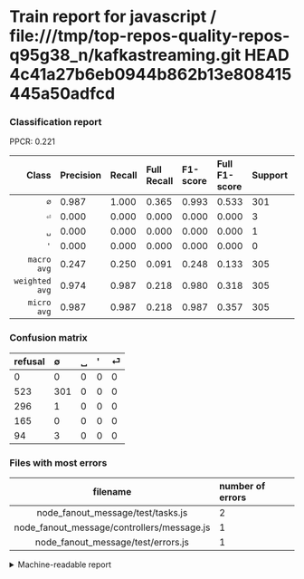 # Train report for javascript / file:///tmp/top-repos-quality-repos-q95g38_n/kafkastreaming.git HEAD 4c41a27b6eb0944b862b13e808415445a50adfcd

### Classification report

PPCR: 0.221

| Class | Precision | Recall | Full Recall | F1-score | Full F1-score | Support | Full Support | PPCR |
|------:|:----------|:-------|:------------|:---------|:---------|:--------|:-------------|:-----|
| `∅` | 0.987| 1.000| 0.365| 0.993| 0.533| 301| 824| 0.365 |
| `⏎` | 0.000| 0.000| 0.000| 0.000| 0.000| 3| 97| 0.031 |
| `␣` | 0.000| 0.000| 0.000| 0.000| 0.000| 1| 297| 0.003 |
| `'` | 0.000| 0.000| 0.000| 0.000| 0.000| 0| 165| 0.000 |
| `macro avg` | 0.247| 0.250| 0.091| 0.248| 0.133| 305| 1383| 0.221 |
| `weighted avg` | 0.974| 0.987| 0.218| 0.980| 0.318| 305| 1383| 0.221 |
| `micro avg` | 0.987| 0.987| 0.218| 0.987| 0.357| 305| 1383| 0.221 |

### Confusion matrix

|refusal|  ∅| ␣| '| ⏎| 
|:---|:---|:---|:---|:---|
|0 |0 |0 |0 |0 |
|523 |301 |0 |0 |0 |
|296 |1 |0 |0 |0 |
|165 |0 |0 |0 |0 |
|94 |3 |0 |0 |0 |

### Files with most errors

| filename | number of errors|
|:----:|:-----|
| node_fanout_message/test/tasks.js | 2 |
| node_fanout_message/controllers/message.js | 1 |
| node_fanout_message/test/errors.js | 1 |

<details>
    <summary>Machine-readable report</summary>
```json
{
  "cl_report": {"\u0027": {"f1-score": 0.0, "precision": 0.0, "recall": 0.0, "support": 0}, "macro avg": {"f1-score": 0.24834983498349833, "precision": 0.24672131147540985, "recall": 0.25, "support": 305}, "micro avg": {"f1-score": 0.9868852459016394, "precision": 0.9868852459016394, "recall": 0.9868852459016394, "support": 305}, "weighted avg": {"f1-score": 0.9803711518692853, "precision": 0.9739424885783392, "recall": 0.9868852459016394, "support": 305}, "\u2205": {"f1-score": 0.9933993399339933, "precision": 0.9868852459016394, "recall": 1.0, "support": 301}, "\u23ce": {"f1-score": 0.0, "precision": 0.0, "recall": 0.0, "support": 3}, "\u2423": {"f1-score": 0.0, "precision": 0.0, "recall": 0.0, "support": 1}},
  "cl_report_full": {"\u0027": {"f1-score": 0.0, "precision": 0.0, "recall": 0.0, "support": 165}, "macro avg": {"f1-score": 0.133303808680248, "precision": 0.24672131147540985, "recall": 0.09132281553398058, "support": 1383}, "micro avg": {"f1-score": 0.3566350710900474, "precision": 0.9868852459016394, "recall": 0.21764280549530007, "support": 1383}, "weighted avg": {"f1-score": 0.3176929525741847, "precision": 0.5879923663217288, "recall": 0.21764280549530007, "support": 1383}, "\u2205": {"f1-score": 0.533215234720992, "precision": 0.9868852459016394, "recall": 0.36529126213592233, "support": 824}, "\u23ce": {"f1-score": 0.0, "precision": 0.0, "recall": 0.0, "support": 97}, "\u2423": {"f1-score": 0.0, "precision": 0.0, "recall": 0.0, "support": 297}},
  "ppcr": 0.2205350686912509
}
```
</details>

